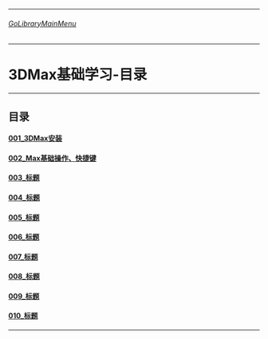___________________________________________________________________________________________
###### [GoLibraryMainMenu](../_LibraryMainMenu_.md)
___________________________________________________________________________________________
# 3DMax基础学习-目录


___________________________________________________________________________________________


## 目录

#### [001_3DMax安装](./3DMaxBase/3DMaxBaseV001.md)

#### [002_Max基础操作、快捷键](./3DMaxBase/3DMaxBaseV002.md)

#### [003_标题](./3DMaxBase/3DMaxBaseV003.md)

#### [004_标题](./3DMaxBase/3DMaxBaseV004.md)

#### [005_标题](./3DMaxBase/3DMaxBaseV005.md)

#### [006_标题](./3DMaxBase/3DMaxBaseV006.md)

#### [007_标题](./3DMaxBase/3DMaxBaseV007.md)

#### [008_标题](./3DMaxBase/3DMaxBaseV008.md)

#### [009_标题](./3DMaxBase/3DMaxBaseV009.md)

#### [010_标题](./3DMaxBase/3DMaxBaseV010.md)

------

